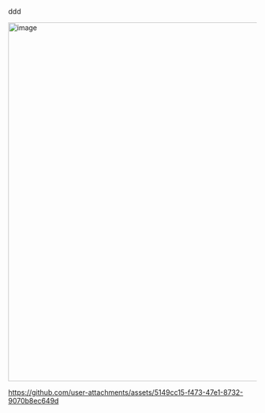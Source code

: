 ddd

<img width="1852" height="727" alt="image" src="https://github.com/user-attachments/assets/4e803ae6-1c69-4242-ba37-50ca75a2a329" />



https://github.com/user-attachments/assets/5149cc15-f473-47e1-8732-9070b8ec649d

